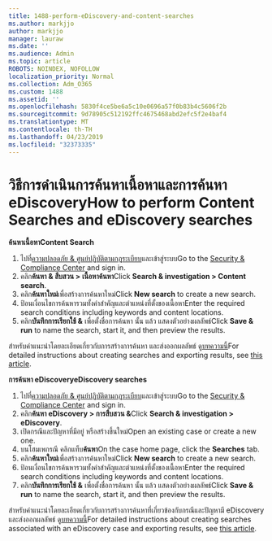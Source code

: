 ```yaml
---
title: 1488-perform-eDiscovery-and-content-searches
ms.author: markjjo
author: markjjo
manager: lauraw
ms.date: ''
ms.audience: Admin
ms.topic: article
ROBOTS: NOINDEX, NOFOLLOW
localization_priority: Normal
ms.collection: Adm_O365
ms.custom: 1488
ms.assetid: ''
ms.openlocfilehash: 5830f4ce5be6a5c10e0696a57f0b83b4c5606f2b
ms.sourcegitcommit: 9d78905c512192ffc4675468abd2efc5f2e4baf4
ms.translationtype: MT
ms.contentlocale: th-TH
ms.lasthandoff: 04/23/2019
ms.locfileid: "32373335"
---
```

# <a name="how-to-perform-content-searches-and-ediscovery-searches"></a><span data-ttu-id="a6262-102">วิธีการดำเนินการค้นหาเนื้อหาและการค้นหา eDiscovery</span><span class="sxs-lookup"><span data-stu-id="a6262-102">How to perform Content Searches and eDiscovery searches</span></span>

<span data-ttu-id="a6262-103">**ค้นหาเนื้อหา**</span><span class="sxs-lookup"><span data-stu-id="a6262-103">**Content Search**</span></span>

1. <span data-ttu-id="a6262-104">ไปที่[ความปลอดภัย & ศูนย์ปฏิบัติตามกฎระเบียบ](https://protection.office.com)และเข้าสู่ระบบ</span><span class="sxs-lookup"><span data-stu-id="a6262-104">Go to the [Security & Compliance Center](https://protection.office.com) and sign in.</span></span>
2. <span data-ttu-id="a6262-105">คลิก**ค้นหา & สืบสวน > เนื้อหาค้นหา**</span><span class="sxs-lookup"><span data-stu-id="a6262-105">Click **Search & investigation > Content search**.</span></span>
3. <span data-ttu-id="a6262-106">คลิก**ค้นหาใหม่**เพื่อสร้างการค้นหาใหม่</span><span class="sxs-lookup"><span data-stu-id="a6262-106">Click **New search** to create a new search.</span></span>
4. <span data-ttu-id="a6262-107">ป้อนเงื่อนไขการค้นหารวมทั้งคำสำคัญและตำแหน่งที่ตั้งของเนื้อหา</span><span class="sxs-lookup"><span data-stu-id="a6262-107">Enter the required search conditions including keywords and content locations.</span></span>  
5. <span data-ttu-id="a6262-108">คลิก**บันทึกการเรียกใช้ &** เพื่อตั้งชื่อการค้นหา นั้น แล้ว แสดงตัวอย่างผลลัพธ์</span><span class="sxs-lookup"><span data-stu-id="a6262-108">Click **Save & run** to name the search, start it, and then preview the results.</span></span> 
 
<span data-ttu-id="a6262-109">สำหรับคำแนะนำโดยละเอียดเกี่ยวกับการสร้างการค้นหา และส่งออกผลลัพธ์ ดู[บทความนี้](https://docs.microsoft.com/office365/securitycompliance/content-search)</span><span class="sxs-lookup"><span data-stu-id="a6262-109">For detailed instructions about creating searches and exporting results, see [this article](https://docs.microsoft.com/office365/securitycompliance/content-search).</span></span>

<span data-ttu-id="a6262-110">**การค้นหา eDiscovery**</span><span class="sxs-lookup"><span data-stu-id="a6262-110">**eDiscovery searches**</span></span>

1. <span data-ttu-id="a6262-111">ไปที่[ความปลอดภัย & ศูนย์ปฏิบัติตามกฎระเบียบ](https://protection.office.com)และเข้าสู่ระบบ</span><span class="sxs-lookup"><span data-stu-id="a6262-111">Go to the [Security & Compliance Center](https://protection.office.com) and sign in.</span></span>
2. <span data-ttu-id="a6262-112">คลิก**ค้นหา eDiscovery > การสืบสวน &**</span><span class="sxs-lookup"><span data-stu-id="a6262-112">Click **Search & investigation > eDiscovery**.</span></span>
3. <span data-ttu-id="a6262-113">เปิดกรณีและปัญหาที่มีอยู่ หรือสร้างขึ้นใหม่</span><span class="sxs-lookup"><span data-stu-id="a6262-113">Open an existing case or create a new one.</span></span>
4. <span data-ttu-id="a6262-114">บนโฮมเพกรณี คลิกแท็บ**ค้นหา**</span><span class="sxs-lookup"><span data-stu-id="a6262-114">On the case home page, click the **Searches** tab.</span></span>  
5. <span data-ttu-id="a6262-115">คลิก**ค้นหาใหม่**เพื่อสร้างการค้นหาใหม่</span><span class="sxs-lookup"><span data-stu-id="a6262-115">Click **New search** to create a new search.</span></span>
6. <span data-ttu-id="a6262-116">ป้อนเงื่อนไขการค้นหารวมทั้งคำสำคัญและตำแหน่งที่ตั้งของเนื้อหา</span><span class="sxs-lookup"><span data-stu-id="a6262-116">Enter the required search conditions including keywords and content locations.</span></span>  
7. <span data-ttu-id="a6262-117">คลิก**บันทึกการเรียกใช้ &** เพื่อตั้งชื่อการค้นหา นั้น แล้ว แสดงตัวอย่างผลลัพธ์</span><span class="sxs-lookup"><span data-stu-id="a6262-117">Click **Save & run** to name the search, start it, and then preview the results.</span></span>

<span data-ttu-id="a6262-118">สำหรับคำแนะนำโดยละเอียดเกี่ยวกับการสร้างการค้นหาที่เกี่ยวข้องกับกรณีและปัญหามี eDiscovery และส่งออกผลลัพธ์ ดู[บทความนี้](https://docs.microsoft.com/office365/securitycompliance/ediscovery-cases)</span><span class="sxs-lookup"><span data-stu-id="a6262-118">For detailed instructions about creating searches associated with an eDiscovery case and exporting results, see [this article](https://docs.microsoft.com/office365/securitycompliance/ediscovery-cases).</span></span>